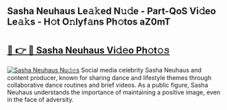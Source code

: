 ## Sasha Neuhaus Le𝚊𝚔ed N𝚞𝚍e - Part-QoS Vi𝚍eo Le𝚊𝚔s - H𝚘t O𝚗lyf𝚊ns Ph𝚘tos aZ0mT

# <h2><a href="http://hf226gk.feru.top/?c=Sasha+Neuhaus">🔗 👉 🔴 Sasha Neuhaus Vi𝚍𝚎o Ph𝚘t𝚘𝚜</a></h2>

[![Sasha Neuhaus Nu𝚍𝚎s](https://i.imgur.com/0TWrTi3.gif)](http://hf226gk.feru.top/?c=Sasha+Neuhaus)
Social media celebrity Sasha Neuhaus and content producer, known for sharing dance and lifestyle themes through collaborative dance routines and brief videos. As a public figure, Sasha Neuhaus understands the importance of maintaining a positive image, even in the face of adversity. 
